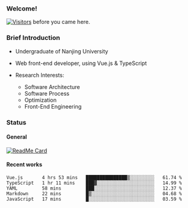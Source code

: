 ### Welcome!

[![Visitors](https://visitor-badge.laobi.icu/badge?page_id=HermitSun.HermitSun)]() before you came here.

### Brief Introduction

- Undergraduate of Nanjing University

- Web front-end developer, using Vue.js & TypeScript

- Research Interests: 
  - Software Architecture
  - Software Process
  - Optimization
  - Front-End Engineering

### Status

#### General

[![ReadMe Card](https://github-readme-stats.hermitsun.vercel.app/api?username=HermitSun&count_private=true&show_icons=true)]()

#### Recent works

<!--START_SECTION:waka-->
```text
Vue.js       4 hrs 53 mins   ███████████████▒░░░░░░░░░   61.74 % 
TypeScript   1 hr 11 mins    ███▓░░░░░░░░░░░░░░░░░░░░░   14.99 % 
YAML         58 mins         ███░░░░░░░░░░░░░░░░░░░░░░   12.37 % 
Markdown     22 mins         █▒░░░░░░░░░░░░░░░░░░░░░░░   04.68 % 
JavaScript   17 mins         █░░░░░░░░░░░░░░░░░░░░░░░░   03.59 % 
```
<!--END_SECTION:waka-->
